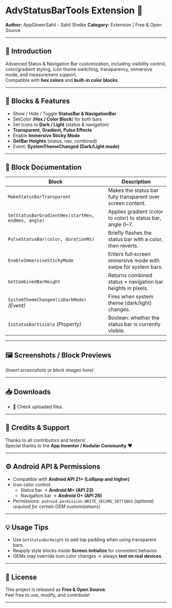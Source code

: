 # AdvStatusBarTools Extension 🚀

**Author:** AppGineerSahil - Sahil Shelke
**Category:** Extension | Free & Open Source  

---

## 📖 Introduction
Advanced Status & Navigation Bar customization, including visibility control, color/gradient styling, icon theme switching, transparency, immersive mode, and measurement support.  
Compatible with **hex colors** and **built-in color blocks**.

---

## 🧩 Blocks & Features

- Show / Hide / Toggle **StatusBar & NavigationBar**
- SetColor (**Hex / Color Block**) for both bars
- Set Icons to **Dark / Light** (status & navigation)
- **Transparent, Gradient, Pulse Effects**
- Enable **Immersive Sticky Mode**
- **GetBar Heights** (status, nav, combined)
- Event: **SystemThemeChanged (Dark/Light mode)**

---

## 📘 Block Documentation

| Block | Description |
|-------|-------------|
| `MakeStatusBarTransparent` | Makes the status bar fully transparent over screen content. |
| `SetStatusBarGradientHex(startHex, endHex, angle)` | Applies gradient (color to color) to status bar, angle 0–7. |
| `PulseStatusBar(color, durationMs)` | Briefly flashes the status bar with a color, then reverts. |
| `EnableImmersiveStickyMode` | Enters full‑screen immersive mode with swipe for system bars. |
| `GetCombinedBarHeight` | Returns combined status + navigation bar heights in pixels. |
| `SystemThemeChanged(isDarkMode)` *(Event)* | Fires when system theme (dark/light) changes. |
| `IsStatusBarVisible` *(Property)* | Boolean: whether the status bar is currently visible. |

---

## 🖼️ Screenshots / Block Previews
*(Insert screenshots or block images here)*

---

## 📥 Downloads

- 🔗 Check uploaded files. 

---

## 🙌 Credits & Support

Thanks to all contributors and testers!  
Special thanks to the **App Inventor / Kodular Community** ❤️

---

## ⚙️ Android API & Permissions

- Compatible with **Android API 21+ (Lollipop and higher)**  
- Icon color control:  
  - Status bar → **Android M+ (API 23)**  
  - Navigation bar → **Android O+ (API 26)**  
- Permissions: `android.permission.WRITE_SECURE_SETTINGS` *(optional; required for certain OEM customizations)*

---

## 💡 Usage Tips

- Use `GetStatusBarHeight` to add top padding when using transparent bars.  
- Reapply style blocks inside **Screen.Initialize** for consistent behavior.  
- OEMs may override icon color changes → always **test on real devices**.  

---

## 📌 License

This project is released as **Free & Open Source**.  
Feel free to use, modify, and contribute!  

---
